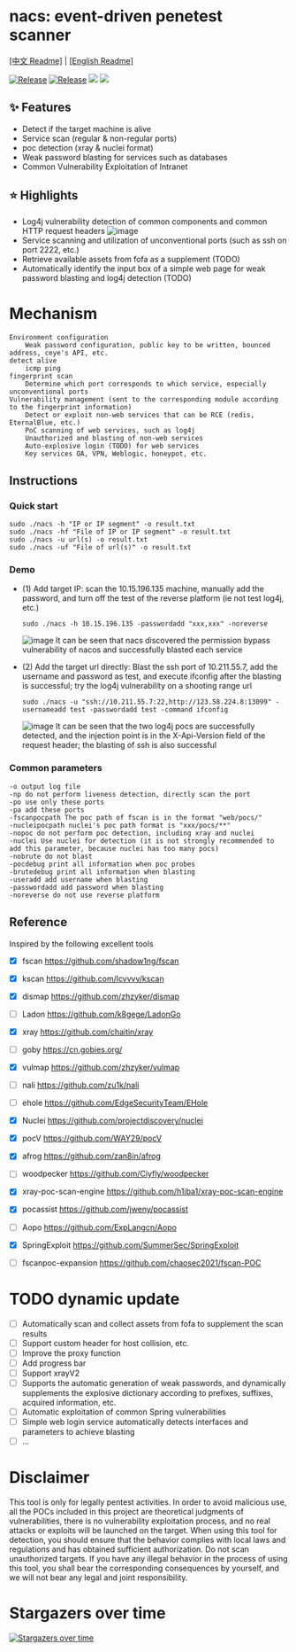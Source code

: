 # nacs: event-driven penetest scanner

[[中文 Readme]](https://github.com/u21h2/nacs/blob/main/README.md)
|
[[English Readme]](https://github.com/u21h2/nacs/blob/main/README_EN.md)


<a href="https://github.com/u21h2/nacs"><img alt="Release" src="https://img.shields.io/github/go-mod/go-version/u21h2/nacs?filename=go.mod"></a>
<a href="https://github.com/u21h2/nacs"><img alt="Release" src="https://img.shields.io/badge/nacs-0.0.3-ff69b4"></a>
<a href="https://github.com/u21h2/nacs/releases"><img src="https://img.shields.io/github/downloads/u21h2/nacs/total"></a>
<a href="https://github.com/u21h2/nacs"><img src="https://img.shields.io/github/forks/u21h2/nacs"></a>

## ✨ Features
- Detect if the target machine is alive
- Service scan (regular & non-regular ports)
- poc detection (xray & nuclei format)
- Weak password blasting for services such as databases
- Common Vulnerability Exploitation of Intranet


## ⭐️ Highlights
- Log4j vulnerability detection of common components and common HTTP request headers
  ![image](utils/3.png)
- Service scanning and utilization of unconventional ports (such as ssh on port 2222, etc.)
- Retrieve available assets from fofa as a supplement (TODO)
- Automatically identify the input box of a simple web page for weak password blasting and log4j detection (TODO)


# Mechanism
    Environment configuration
        Weak password configuration, public key to be written, bounced address, ceye's API, etc.
    detect alive
        icmp ping
    fingerprint scan
        Determine which port corresponds to which service, especially unconventional ports
    Vulnerability management (sent to the corresponding module according to the fingerprint information)
        Detect or exploit non-web services that can be RCE (redis, EternalBlue, etc.)
        PoC scanning of web services, such as log4j
        Unauthorized and blasting of non-web services
        Auto-explosive login (TODO) for web services
        Key services OA, VPN, Weblogic, honeypot, etc.


## Instructions

### Quick start
```
sudo ./nacs -h "IP or IP segment" -o result.txt
sudo ./nacs -hf "File of IP or IP segment" -o result.txt
sudo ./nacs -u url(s) -o result.txt
sudo ./nacs -uf "File of url(s)" -o result.txt
```

### Demo
- (1) Add target IP: scan the 10.15.196.135 machine, manually add the password, and turn off the test of the reverse platform (ie not test log4j, etc.)
    ```
    sudo ./nacs -h 10.15.196.135 -passwordadd "xxx,xxx" -noreverse
    ```
  ![image](utils/1.png)
  It can be seen that nacs discovered the permission bypass vulnerability of nacos and successfully blasted each service

- (2) Add the target url directly: Blast the ssh port of 10.211.55.7, add the username and password as test, and execute ifconfig after the blasting is successful; try the log4j vulnerability on a shooting range url
  ```
  sudo ./nacs -u "ssh://10.211.55.7:22,http://123.58.224.8:13099" -usernameadd test -passwordadd test -command ifconfig
  ```
  ![image](utils/2.png)
  It can be seen that the two log4j pocs are successfully detected, and the injection point is in the X-Api-Version field of the request header; the blasting of ssh is also successful

### Common parameters
```
-o output log file
-np do not perform liveness detection, directly scan the port
-po use only these ports
-pa add these ports
-fscanpocpath The poc path of fscan is in the format "web/pocs/"
-nucleipocpath nuclei's poc path format is "xxx/pocs/**"
-nopoc do not perform poc detection, including xray and nuclei
-nuclei Use nuclei for detection (it is not strongly recommended to add this parameter, because nuclei has too many pocs)
-nobrute do not blast
-pocdebug print all information when poc probes
-brutedebug print all information when blasting
-useradd add username when blasting
-passwordadd add password when blasting
-noreverse do not use reverse platform
```

## Reference
Inspired by the following excellent tools
- [x] fscan https://github.com/shadow1ng/fscan
- [x] kscan https://github.com/lcvvvv/kscan
- [x] dismap https://github.com/zhzyker/dismap
- [ ] Ladon https://github.com/k8gege/LadonGo
- [x] xray https://github.com/chaitin/xray
- [ ] goby https://cn.gobies.org/
- [x] vulmap https://github.com/zhzyker/vulmap
- [ ] nali https://github.com/zu1k/nali
- [ ] ehole https://github.com/EdgeSecurityTeam/EHole
- [x] Nuclei https://github.com/projectdiscovery/nuclei
- [x] pocV https://github.com/WAY29/pocV
- [x] afrog https://github.com/zan8in/afrog
- [ ] woodpecker https://github.com/Ciyfly/woodpecker
- [x] xray-poc-scan-engine https://github.com/h1iba1/xray-poc-scan-engine
- [x] pocassist https://github.com/jweny/pocassist
- [ ] Aopo https://github.com/ExpLangcn/Aopo
- [x] SpringExploit https://github.com/SummerSec/SpringExploit
- [ ] fscanpoc-expansion  https://github.com/chaosec2021/fscan-POC


# TODO dynamic update
- [ ] Automatically scan and collect assets from fofa to supplement the scan results
- [ ] Support custom header for host collision, etc.
- [ ] Improve the proxy function
- [ ] Add progress bar
- [ ] Support xrayV2
- [ ] Supports the automatic generation of weak passwords, and dynamically supplements the explosive dictionary according to prefixes, suffixes, acquired information, etc.
- [ ] Automatic exploitation of common Spring vulnerabilities
- [ ] Simple web login service automatically detects interfaces and parameters to achieve blasting
- [ ] ...

# Disclaimer
This tool is only for legally pentest activities.
In order to avoid malicious use, all the POCs included in this project are theoretical judgments of vulnerabilities, there is no vulnerability exploitation process, and no real attacks or exploits will be launched on the target.
When using this tool for detection, you should ensure that the behavior complies with local laws and regulations and has obtained sufficient authorization.
Do not scan unauthorized targets.
If you have any illegal behavior in the process of using this tool, you shall bear the corresponding consequences by yourself, and we will not bear any legal and joint responsibility.

# Stargazers over time
[![Stargazers over time](https://starchart.cc/u21h2/nacs.svg)](https://starchart.cc/u21h2/nacs)

